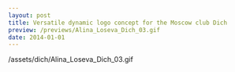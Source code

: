 ```yaml
---
layout: post
title: Versatile dynamic logo concept for the Moscow club Dich
preview: /previews/Alina_Loseva_Dich_03.gif
date: 2014-01-01
---
```

/assets/dich/Alina_Loseva_Dich_03.gif
